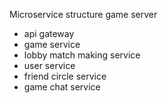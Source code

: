 Microservice structure game server
- api gateway
- game service
- lobby match making service
- user service
- friend circle service
- game chat service 